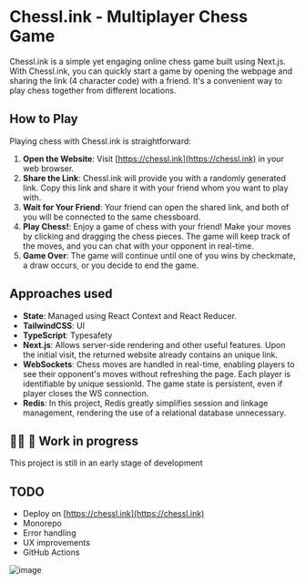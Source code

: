 # Chessl.ink - Multiplayer Chess Game

Chessl.ink is a simple yet engaging online chess game built using Next.js. With Chessl.ink, you can quickly start a game by opening the webpage and sharing the link (4 character code) with a friend. It's a convenient way to play chess together from 
different locations.

## How to Play

Playing chess with Chessl.ink is straightforward:

1. **Open the Website**: Visit [https://chessl.ink](https://chessl.ink) in your web browser.
2. **Share the Link**: Chessl.ink will provide you with a randomly generated link. Copy this link and share it with your friend whom you want to play with.
3. **Wait for Your Friend**: Your friend can open the shared link, and both of you will be connected to the same chessboard.
4. **Play Chess!**: Enjoy a game of chess with your friend! Make your moves by clicking and dragging the chess pieces. The game will keep track of the moves, and you can chat with your opponent in real-time.
5. **Game Over**: The game will continue until one of you wins by checkmate, a draw occurs, or you decide to end the game.

## Approaches used

- **State**: Managed using React Context and React Reducer.
- **TailwindCSS**: UI
- **TypeScript**: Typesafety
- **Next.js**: Allows server-side rendering and other useful features. Upon the initial visit, the returned website already contains an unique link.
- **WebSockets**: Chess moves are handled in real-time, enabling players to see their opponent's moves without refreshing the page. Each player is identifiable by unique sessionId. The game state is persistent, even if player closes the WS connection.
- **Redis**: In this project, Redis greatly simplifies session and linkage management, rendering the use of a relational database unnecessary.

## 👷‍♂️ 🚧 Work in progress

This project is still in an early stage of development

## TODO

 - Deploy on [https://chessl.ink](https://chessl.ink)
 - Monorepo
 - Error handling
 - UX improvements
 - GitHub Actions

![image](https://github.com/starvy/chesslink/assets/34771614/906c1901-edc1-4a1e-b6d3-a233c4be86d2)

